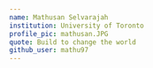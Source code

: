 ```yaml
---
name: Mathusan Selvarajah
institution: University of Toronto
profile_pic: mathusan.JPG
quote: Build to change the world
github_user: mathu97
---
```


